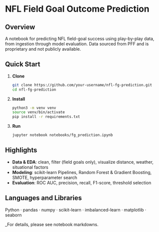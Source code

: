# NFL Field Goal Outcome Prediction

## Overview  
A notebook for predicting NFL field-goal success using play-by-play data, from ingestion through model evaluation. Data sourced from PFF and is proprietary and not publicly available. 

## Quick Start  
1. **Clone**  
   ```bash
   git clone https://github.com/your-username/nfl-fg-prediction.git
   cd nfl-fg-prediction
   ```  
2. **Install**  
   ```bash
   python3 -m venv venv
   source venv/bin/activate
   pip install -r requirements.txt
   ```  
3. **Run**  
   ```bash
   jupyter notebook notebooks/fg_prediction.ipynb
   ```

## Highlights  
- **Data & EDA**: clean, filter (field goals only), visualize distance, weather, situational factors  
- **Modeling**: scikit-learn Pipelines, Random Forest & Gradient Boosting, SMOTE, hyperparameter search  
- **Evaluation**: ROC AUC, precision, recall, F1-score, threshold selection  

## Languages and Libraries  
Python · pandas · numpy · scikit-learn · imbalanced-learn · matplotlib · seaborn  

_For details, please see notebook markdowns.
